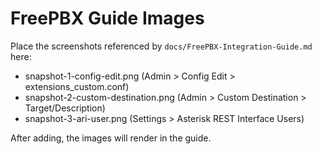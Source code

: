 # FreePBX Guide Images

Place the screenshots referenced by `docs/FreePBX-Integration-Guide.md` here:

- snapshot-1-config-edit.png  (Admin > Config Edit > extensions_custom.conf)
- snapshot-2-custom-destination.png  (Admin > Custom Destination > Target/Description)
- snapshot-3-ari-user.png  (Settings > Asterisk REST Interface Users)

After adding, the images will render in the guide.
